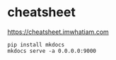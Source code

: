 # cheatsheet

https://cheatsheet.imwhatiam.com

```
pip install mkdocs
mkdocs serve -a 0.0.0.0:9000
```
